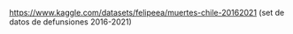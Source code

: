 https://www.kaggle.com/datasets/felipeea/muertes-chile-20162021 (set de datos de defunsiones 2016-2021) 
